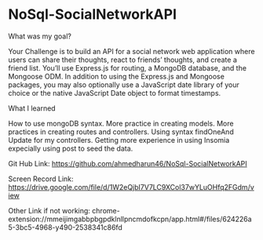 # NoSql-SocialNetworkAPI

What was my goal?

Your Challenge is to build an API for a social network web application where users can share their thoughts, react to friends’ thoughts, and create a friend list. You’ll use Express.js for routing, a MongoDB database, and the Mongoose ODM. In addition to using the Express.js and Mongoose packages, you may also optionally use a JavaScript date library of your choice or the native JavaScript Date object to format timestamps.

What I learned

How to use mongoDB syntax. More practice in creating models. More practices in creating routes and controllers. Using syntax findOneAnd Update for my controllers. Getting more experience in using Insomia expecially using post to seed the data. 

Git Hub Link: https://github.com/ahmedharun46/NoSql-SocialNetworkAPI

Screen Record Link: https://drive.google.com/file/d/1W2eQjbI7V7LC9XCol37wYLuOHfq2FGdm/view


Other Link if not working: chrome-extension://mmeijimgabbpbgpdklnllpncmdofkcpn/app.html#/files/624226a5-3bc5-4968-y490-2538341c86fd
